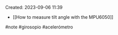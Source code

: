 Created: 2023-09-06 11:39

* [[How to measure tilt angle with the MPU6050]]



#note #girosopio #acelerómetro